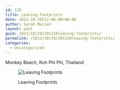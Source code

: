 ```yaml
---
id: 116
title: Leaving Footprints
date: 2013-10-29T22:00:00+00:00
author: Sarah Meilen
layout: post
guid: 2013/10/29/201310leaving-footprints/
permalink: /2013/10/29/201310leaving-footprints/
categories:
  - Uncategorized
---
```

Monkey Beach, Koh Phi Phi, Thailand<figure style="width: 2500px" class="wp-caption alignnone">

![Leaving Footprints](http://static1.squarespace.com/static/5064cb5984ae62abc9229999/5064cb5a84ae62abc92299ae/527029e1e4b065f6e3a98262/1432178588317/DSC04828.jpg)<figcaption class="wp-caption-text">Leaving Footprints</figcaption></figure>
